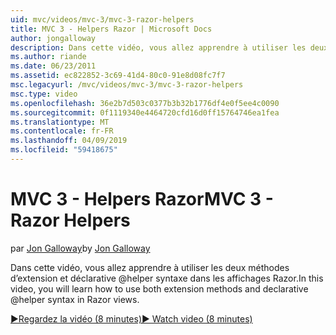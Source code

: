 ```yaml
---
uid: mvc/videos/mvc-3/mvc-3-razor-helpers
title: MVC 3 - Helpers Razor | Microsoft Docs
author: jongalloway
description: Dans cette vidéo, vous allez apprendre à utiliser les deux méthodes d’extension et déclarative @helper syntaxe dans les affichages Razor.
ms.author: riande
ms.date: 06/23/2011
ms.assetid: ec822852-3c69-41d4-80c0-91e8d08fc7f7
msc.legacyurl: /mvc/videos/mvc-3/mvc-3-razor-helpers
msc.type: video
ms.openlocfilehash: 36e2b7d503c0377b3b32b1776df4e0f5ee4c0090
ms.sourcegitcommit: 0f1119340e4464720cfd16d0ff15764746ea1fea
ms.translationtype: MT
ms.contentlocale: fr-FR
ms.lasthandoff: 04/09/2019
ms.locfileid: "59418675"
---
```

# <a name="mvc-3---razor-helpers"></a><span data-ttu-id="9e6ed-103">MVC 3 - Helpers Razor</span><span class="sxs-lookup"><span data-stu-id="9e6ed-103">MVC 3 - Razor Helpers</span></span>

<span data-ttu-id="9e6ed-104">par [Jon Galloway](https://github.com/jongalloway)</span><span class="sxs-lookup"><span data-stu-id="9e6ed-104">by [Jon Galloway](https://github.com/jongalloway)</span></span>

<span data-ttu-id="9e6ed-105">Dans cette vidéo, vous allez apprendre à utiliser les deux méthodes d’extension et déclarative @helper syntaxe dans les affichages Razor.</span><span class="sxs-lookup"><span data-stu-id="9e6ed-105">In this video, you will learn how to use both extension methods and declarative @helper syntax in Razor views.</span></span>

[<span data-ttu-id="9e6ed-106">&#9654;Regardez la vidéo (8 minutes)</span><span class="sxs-lookup"><span data-stu-id="9e6ed-106">&#9654; Watch video (8 minutes)</span></span>](https://channel9.msdn.com/Blogs/ASP-NET-Site-Videos/mvc-3-razor-helpers)
